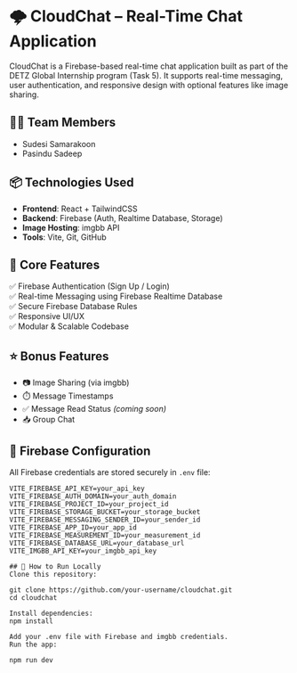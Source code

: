 # 🌩️ CloudChat – Real-Time Chat Application

CloudChat is a Firebase-based real-time chat application built as part of the DETZ Global Internship program (Task 5). It supports real-time messaging, user authentication, and responsive design with optional features like image sharing.

## 👨‍💻 Team Members
- Sudesi Samarakoon  
- Pasindu Sadeep 

## 📦 Technologies Used

- **Frontend**: React + TailwindCSS
- **Backend**: Firebase (Auth, Realtime Database, Storage)
- **Image Hosting**: imgbb API
- **Tools**: Vite, Git, GitHub

## 🔐 Core Features

✅ Firebase Authentication (Sign Up / Login)  
✅ Real-time Messaging using Firebase Realtime Database  
✅ Secure Firebase Database Rules  
✅ Responsive UI/UX  
✅ Modular & Scalable Codebase  

## ⭐ Bonus Features

- 📷 Image Sharing (via imgbb)
- ⏱️ Message Timestamps
- ✅ Message Read Status *(coming soon)*
- 📥 Group Chat

## 🔧 Firebase Configuration

All Firebase credentials are stored securely in `.env` file:

```env
VITE_FIREBASE_API_KEY=your_api_key
VITE_FIREBASE_AUTH_DOMAIN=your_auth_domain
VITE_FIREBASE_PROJECT_ID=your_project_id
VITE_FIREBASE_STORAGE_BUCKET=your_storage_bucket
VITE_FIREBASE_MESSAGING_SENDER_ID=your_sender_id
VITE_FIREBASE_APP_ID=your_app_id
VITE_FIREBASE_MEASUREMENT_ID=your_measurement_id
VITE_FIREBASE_DATABASE_URL=your_database_url
VITE_IMGBB_API_KEY=your_imgbb_api_key

## 🚀 How to Run Locally
Clone this repository:

git clone https://github.com/your-username/cloudchat.git
cd cloudchat

Install dependencies:
npm install

Add your .env file with Firebase and imgbb credentials.
Run the app:

npm run dev
